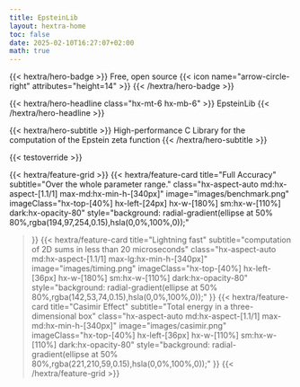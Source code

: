 ```yaml
---
title: EpsteinLib
layout: hextra-home
toc: false
date: 2025-02-10T16:27:07+02:00
math: true
---
```



{{< hextra/hero-badge >}}
  Free, open source {{< icon name="arrow-circle-right" attributes="height=14" >}}
{{< /hextra/hero-badge >}}


{{< hextra/hero-headline class="hx-mt-6 hx-mb-6" >}}
  EpsteinLib
{{< /hextra/hero-headline >}}

{{< hextra/hero-subtitle >}}
  High-performance C Library for the computation of the Epstein zeta function
{{< /hextra/hero-subtitle >}}

{{< testoverride >}}


{{< hextra/feature-grid >}}
  {{< hextra/feature-card
    title="Full Accuracy"
    subtitle="Over the whole parameter range."
    class="hx-aspect-auto md:hx-aspect-[1.1/1] max-md:hx-min-h-[340px]"
    image="images/benchmark.png"
    imageClass="hx-top-[40%] hx-left-[24px] hx-w-[180%] sm:hx-w-[110%] dark:hx-opacity-80"
    style="background: radial-gradient(ellipse at 50% 80%,rgba(194,97,254,0.15),hsla(0,0%,100%,0));"
  >}}
  {{< hextra/feature-card
    title="Lightning fast"
    subtitle="computation of 2D sums in less than $20$ microseconds"
    class="hx-aspect-auto md:hx-aspect-[1.1/1] max-lg:hx-min-h-[340px]"
    image="images/timing.png"
    imageClass="hx-top-[40%] hx-left-[36px] hx-w-[180%] sm:hx-w-[110%] dark:hx-opacity-80"
    style="background: radial-gradient(ellipse at 50% 80%,rgba(142,53,74,0.15),hsla(0,0%,100%,0));"
  >}}
  {{< hextra/feature-card
    title="Casimir Effect"
    subtitle="Total energy in a three-dimensional box"
    class="hx-aspect-auto md:hx-aspect-[1.1/1] max-md:hx-min-h-[340px]"
    image="images/casimir.png"
    imageClass="hx-top-[40%] hx-left-[36px] hx-w-[110%] sm:hx-w-[110%] dark:hx-opacity-80"
    style="background: radial-gradient(ellipse at 50% 80%,rgba(221,210,59,0.15),hsla(0,0%,100%,0));"
  >}}
{{< /hextra/feature-grid >}}
